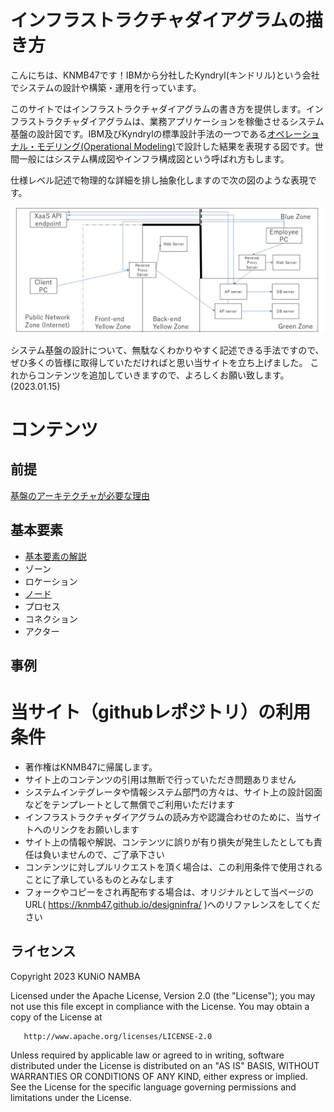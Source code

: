 # インフラストラクチャダイアグラムの描き方

こんにちは、KNMB47です！IBMから分社したKyndryl(キンドリル)という会社でシステムの設計や構築・運用を行っています。

このサイトではインフラストラクチャダイアグラムの書き方を提供します。インフラストラクチャダイアグラムは、業務アプリケーションを稼働させるシステム基盤の設計図です。IBM及びKyndrylの標準設計手法の一つである[オペレーショナル・モデリング(Operational Modeling)](https://www.ibm.com/docs/ja/rsas/7.5.0?topic=abstraction-modeling-operational-logical-layout-application)で設計した結果を表現する図です。世間一般にはシステム構成図やインフラ構成図という呼ばれ方もします。

仕様レベル記述で物理的な詳細を排し抽象化しますので次の図のような表現です。

![図1.サンプル設計図](./diagram1_example_zantei.jpg)

システム基盤の設計について、無駄なくわかりやすく記述できる手法ですので、ぜひ多くの皆様に取得していただければと思い当サイトを立ち上げました。
これからコンテンツを追加していきますので、よろしくお願い致します。(2023.01.15)


# コンテンツ

## 前提

[基盤のアーキテクチャが必要な理由](why_operational_model)

## 基本要素

* [基本要素の解説](basic_elements)
* ゾーン
* ロケーション
* [ノード](basic_elements_node)
* プロセス
* コネクション
* アクター

## 事例




# 当サイト（githubレポジトリ）の利用条件

* 著作権はKNMB47に帰属します。
* サイト上のコンテンツの引用は無断で行っていただき問題ありません
* システムインテグレータや情報システム部門の方々は、サイト上の設計図面などをテンプレートとして無償でご利用いただけます
* インフラストラクチャダイアグラムの読み方や認識合わせのために、当サイトへのリンクをお願いします
* サイト上の情報や解説、コンテンツに誤りが有り損失が発生したとしても責任は負いませんので、ご了承下さい
* コンテンツに対しプルリクエストを頂く場合は、この利用条件で使用されることに了承しているものとみなします
* フォークやコピーをされ再配布する場合は、オリジナルとして当ページのURL( https://knmb47.github.io/designinfra/ )へのリファレンスをしてください



## ライセンス
   Copyright 2023 KUNiO NAMBA

   Licensed under the Apache License, Version 2.0 (the "License");
   you may not use this file except in compliance with the License.
   You may obtain a copy of the License at

       http://www.apache.org/licenses/LICENSE-2.0

   Unless required by applicable law or agreed to in writing, software
   distributed under the License is distributed on an "AS IS" BASIS,
   WITHOUT WARRANTIES OR CONDITIONS OF ANY KIND, either express or implied.
   See the License for the specific language governing permissions and
   limitations under the License.

